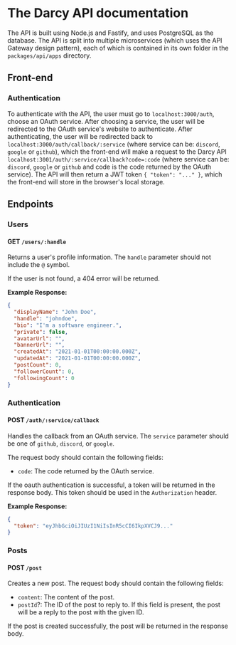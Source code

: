# The Darcy API documentation

The API is built using Node.js and Fastify, and uses PostgreSQL as the database. The API is split into multiple microservices (which uses the API Gateway design pattern), each of which is contained in its own folder in the `packages/api/apps` directory.

## Front-end

### Authentication

To authenticate with the API, the user must go to `localhost:3000/auth`, choose an OAuth service. After choosing a service, the user will be redirected to the OAuth service's website to authenticate. After authenticating, the user will be redirected back to `localhost:3000/auth/callback/:service` (where service can be: `discord`, `google` or `github`), which the front-end will make a request to the Darcy API `localhost:3001/auth/:service/callback?code=:code` (where service can be: `discord`, `google` or `github` and code is the code returned by the OAuth service). The API will then return a JWT token `{ "token": "..." }`, which the front-end will store in the browser's local storage.

## Endpoints

### Users

#### GET `/users/:handle`

Returns a user's profile information. The `handle` parameter should not include the `@` symbol.

If the user is not found, a 404 error will be returned.

**Example Response:**

```json
{
  "displayName": "John Doe",
  "handle": "johndoe",
  "bio": "I'm a software engineer.",
  "private": false,
  "avatarUrl": "",
  "bannerUrl": "",
  "createdAt": "2021-01-01T00:00:00.000Z",
  "updatedAt": "2021-01-01T00:00:00.000Z",
  "postCount": 0,
  "followerCount": 0,
  "followingCount": 0
}
```

### Authentication

#### POST `/auth/:service/callback`

Handles the callback from an OAuth service. The `service` parameter should be one of `github`, `discord`, or `google`.

The request body should contain the following fields:

- `code`: The code returned by the OAuth service.

If the oauth authentication is successful, a token will be returned in the response body. This token should be used in the `Authorization` header.

**Example Response:**
```json
{
  "token": "eyJhbGciOiJIUzI1NiIsInR5cCI6IkpXVCJ9..."
}
```

### Posts

#### POST `/post`

Creates a new post. The request body should contain the following fields:

- `content`: The content of the post.
- `postId`?: The ID of the post to reply to. If this field is present, the post will be a reply to the post with the given ID.

If the post is created successfully, the post will be returned in the response body.